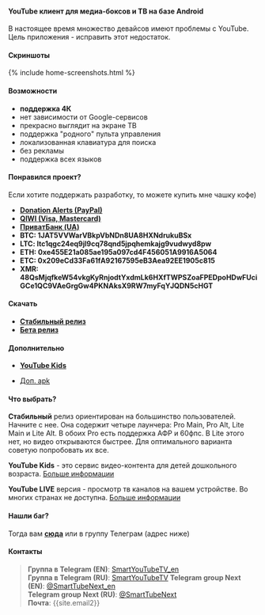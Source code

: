 #### YouTube клиент для медиа-боксов и ТВ на базе Android

В настоящее время множество девайсов имеют проблемы с YouTube. Цель приложения - исправить этот недостаток.

<!-- Данное приложение напоминает родное приложение [__YouTube for Android TV__](https://play.google.com/store/apps/details?id=com.google.android.youtube.tv), но с некоторыми изменениями (см. ниже). -->

#### Скриншоты
{% include home-screenshots.html %}

#### Возможности
- __поддержка 4К__
- нет зависимости от Google-сервисов
- прекрасно выглядит на экране ТВ
- поддержка "родного" пульта управления
- локализованная клавиатура для поиска
- без рекламы
- поддержка всех языков

<a name="donation-section"/>

#### Понравился проект?
Если хотите поддержать разработку, то можете купить мне чашку кофе)
<!-- - [__PayPal__]({{site.donation_paypal2}}) -->
- [__Donation Alerts (PayPal)__]({{site.donation_paypal}})
- [__QIWI (Visa, Mastercard)__]({{site.donation_qiwi}})
- [__ПриватБанк (UA)__]({{site.donation_privatbank}})
- __BTC: 1JAT5VVWarVBkpVbNDn8UA8HXNdrukuBSx__
- __LTC: ltc1qgc24eq9jl9cq78qnd5jpqhemkajg9vudwyd8pw__
- __ETH: 0xe455E21a085ae195a097cd4F456051A9916A5064__
- __ETC: 0x209eCd33Fa61fA92167595eB3Aea92EE1905c815__
- __XMR: 48QsMjqfkeW54vkgKyRnjodtYxdmLk6HXfTWPSZoaFPEDpoHDwFUciGCe1QC9VAeGrgGw4PKNAksX9RW7myFqYJQDN5cHGT__

<a name="releases-section"/>

#### Скачать
- __[Стабильный релиз]({{site.binaries.unified}})__
- __[Бета релиз]({{site.binaries.unified_beta}})__  

<a name="source-code-section"/>

#### Дополнительно
- __[YouTube Kids]({{site.binaries.kids}})__
<!-- - [YouTube LIVE]({{site.binaries.Live}}) -->
<!-- - __[Исходный код](https://github.com/yuliskov/SmartYouTubeTV)__ -->  
- [Доп. apk]({{site.xwalk_libs}})
<!-- - [MiTV2 версия]({{site.binaries.MiTV2}})    -->
<!-- - [Mystery версия]({{site.binaries.MiTV2}})    -->
<!-- - [Все релизы](https://github.com/yuliskov/SmartYouTubeTV/releases)   -->

#### Что выбрать?

__Стабильный__ релиз ориентирован на большинство пользователей. Начните с нее.
Она содержит четыре лаунчера: Pro Main, Pro Alt, Lite Main и Lite Alt. В обоих Pro есть поддержка АФР и 60фпс. В Lite этого нет, но видео открываются быстрее. Для оптимального варианта советую попробовать их все.

__YouTube Kids__ - это сервис видео-контента для детей дошкольного возраста. [Больше информации](https://kids.youtube.com)

__YouTube LIVE__ версия - просмотр тв каналов на вашем устройстве. Во многих странах не доступна. [Больше информации](https://tv.youtube.com)

<!-- __MiTV2__ и __Mystery__ версии разработаны специально для одноименных устройств, но вы также можете их попробовать. -->

<!-- __Доп. apk__ - это движки вывода вывода. Используются в 1080 и 4K alt версиях. Качайте их только в том случае, если само приложение не в состоянии их поставить. -->

#### Нашли баг?
Тогда вам __[сюда](https://github.com/yuliskov/SmartYouTubeTV/issues)__ или в группу Телеграм (адрес ниже)

<!-- #### Спасибо за помощь
- __[WolfganP](https://github.com/WolfganP)__ (README)
- __[javierpz](https://github.com/javierpz)__ (cast fix)
- __[TheRMaverick](https://github.com/TheRMaverick)__ (German language)
- __[Maikell84](https://github.com/Maikell84)__ (misc fixes) -->

<!-- #### Разработчик
- __[yuliskov](https://github.com/yuliskov)__ -->

#### Контакты
> __Группа в Telegram (EN)__: [SmartYouTubeTV_en](http://t.me/SmartYouTubeTV_en)  
> __Группа в Telegram (RU)__: [SmartYouTubeTV](http://t.me/SmartYouTubeTV)
> __Telegram group Next (EN)__: [@SmartTubeNext_en](http://t.me/SmartTubeNext_en)  
> __Telegram group Next (RU)__: [@SmartTubeNext](http://t.me/SmartTubeNext)  
> __Почта__: {{site.email2}}   